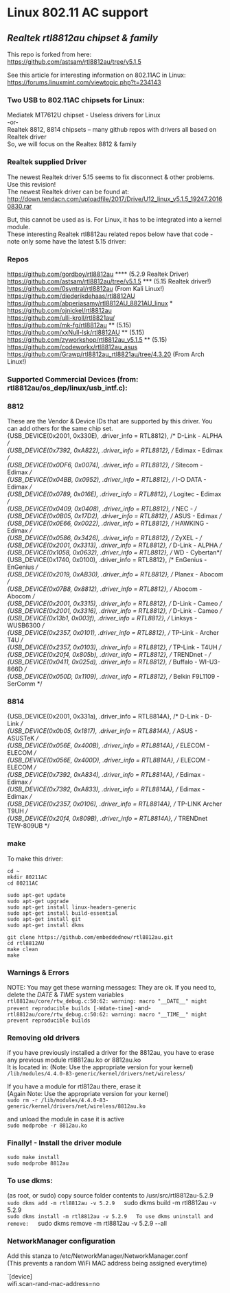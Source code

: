 # Linux 802.11 AC support
## *Realtek rtl8812au chipset & family*
 
This repo is forked from here:  
https://github.com/astsam/rtl8812au/tree/v5.1.5

See this article for interesting information on 802.11AC in Linux:  
https://forums.linuxmint.com/viewtopic.php?t=234143


### Two USB to 802.11AC chipsets for Linux:
Mediatek MT7612U chipset  - Useless drivers for Linux  
-or-  
Realtek 8812, 8814 chipsets – many github repos with drivers all based on Realtek driver  
So, we will focus on the Realtex 8812 & family  

### Realtek supplied Driver
The newest Realtek driver 5.15 seems to fix disconnect & other problems.  Use this revision!  
The newest Realtek driver can be found at:  
http://down.tendacn.com/uploadfile/2017/Drive/U12_linux_v5.1.5_19247.20160830.rar

But, this cannot be used as is.  For Linux, it has to be integrated into a kernel module.  
These interesting Realtek rtl8812au related repos below have that code - note only some have the latest 5.15 driver:  

### Repos
https://github.com/gordboy/rtl8812au  **** (5.2.9 Realtek Driver)  
https://github.com/astsam/rtl8812au/tree/v5.1.5 *** (5.15 Realtek driver!)  
https://github.com/0syntral/rtl8812au (From Kali Linux!)  
https://github.com/diederikdehaas/rtl8812AU  
https://github.com/abperiasamy/rtl8812AU_8821AU_linux *  
https://github.com/ojnickel/rtl8812au  
https://github.com/ulli-kroll/rtl8821au/  
https://github.com/mk-fg/rtl8812au ** (5.15)  
https://github.com/xxNull-lsk/rtl8812AU ** (5.15)  
https://github.com/zyworkshop/rtl8812au_v5.1.5 ** (5.15)  
https://github.com/codeworkx/rtl8812au_asus  
https://github.com/Grawp/rtl8812au_rtl8821au/tree/4.3.20 (From Arch Linux!)  

### Supported Commercial Devices (from: rtl8812au/os_dep/linux/usb_intf.c):  
### 8812
These are the Vendor & Device IDs that are supported by this driver.  You can add others for the same chip set.  
   {USB_DEVICE(0x2001, 0x330E), .driver_info = RTL8812}, /* D-Link - ALPHA */  
   {USB_DEVICE(0x7392, 0xA822), .driver_info = RTL8812}, /* Edimax - Edimax */  
   {USB_DEVICE(0x0DF6, 0x0074), .driver_info = RTL8812}, /* Sitecom - Edimax */  
   {USB_DEVICE(0x04BB, 0x0952), .driver_info = RTL8812}, /* I-O DATA - Edimax */  
   {USB_DEVICE(0x0789, 0x016E), .driver_info = RTL8812}, /* Logitec - Edimax */  
   {USB_DEVICE(0x0409, 0x0408), .driver_info = RTL8812}, /* NEC - */  
   {USB_DEVICE(0x0B05, 0x17D2), .driver_info = RTL8812}, /* ASUS - Edimax */  
   {USB_DEVICE(0x0E66, 0x0022), .driver_info = RTL8812}, /* HAWKING - Edimax */  
   {USB_DEVICE(0x0586, 0x3426), .driver_info = RTL8812}, /* ZyXEL - */  
   {USB_DEVICE(0x2001, 0x3313), .driver_info = RTL8812}, /* D-Link - ALPHA */  
   {USB_DEVICE(0x1058, 0x0632), .driver_info = RTL8812}, /* WD - Cybertan*/  
   {USB_DEVICE(0x1740, 0x0100), .driver_info = RTL8812}, /* EnGenius - EnGenius */  
   {USB_DEVICE(0x2019, 0xAB30), .driver_info = RTL8812}, /* Planex - Abocom */  
   {USB_DEVICE(0x07B8, 0x8812), .driver_info = RTL8812}, /* Abocom - Abocom */  
   {USB_DEVICE(0x2001, 0x3315), .driver_info = RTL8812}, /* D-Link - Cameo */  
   {USB_DEVICE(0x2001, 0x3316), .driver_info = RTL8812}, /* D-Link - Cameo */  
   {USB_DEVICE(0x13b1, 0x003f), .driver_info = RTL8812}, /* Linksys - WUSB6300 */  
   {USB_DEVICE(0x2357, 0x0101), .driver_info = RTL8812}, /* TP-Link - Archer T4U */  
   {USB_DEVICE(0x2357, 0x0103), .driver_info = RTL8812}, /* TP-Link - T4UH */  
   {USB_DEVICE(0x20f4, 0x805b), .driver_info = RTL8812}, /* TRENDnet - */  
   {USB_DEVICE(0x0411, 0x025d), .driver_info = RTL8812}, /* Buffalo - WI-U3-866D */  
   {USB_DEVICE(0x050D, 0x1109), .driver_info = RTL8812}, /* Belkin F9L1109 - SerComm */  
### 8814
   {USB_DEVICE(0x2001, 0x331a), .driver_info = RTL8814A}, /* D-Link - D-Link */  
   {USB_DEVICE(0x0b05, 0x1817), .driver_info = RTL8814A}, /* ASUS - ASUSTeK */  
   {USB_DEVICE(0x056E, 0x400B), .driver_info = RTL8814A}, /* ELECOM - ELECOM */  
   {USB_DEVICE(0x056E, 0x400D), .driver_info = RTL8814A}, /* ELECOM - ELECOM */  
   {USB_DEVICE(0x7392, 0xA834), .driver_info = RTL8814A}, /* Edimax - Edimax */  
   {USB_DEVICE(0x7392, 0xA833), .driver_info = RTL8814A}, /* Edimax - Edimax */  
   {USB_DEVICE(0x2357, 0x0106), .driver_info = RTL8814A}, /* TP-LINK Archer T9UH */  
   {USB_DEVICE(0x20f4, 0x809B), .driver_info = RTL8814A}, /* TRENDnet TEW-809UB */  

### make
To make this driver:  
```
cd ~  
mkdir 80211AC  
cd 80211AC  
```
```
sudo apt-get update  
sudo apt-get upgrade  
sudo apt-get install linux-headers-generic  
sudo apt-get install build-essential  
sudo apt-get install git  
sudo apt-get install dkms  
```
```
git clone https://github.com/embeddednow/rtl8812au.git  
cd rtl8812AU  
make clean  
make  
```
### Warnings & Errors
NOTE: You may get these warning messages:  They are ok.  If you need to, delete the _DATE_ & _TIME_ system variables  
`rtl8812au/core/rtw_debug.c:50:62: warning: macro "__DATE__" might prevent reproducible builds [-Wdate-time]`
-and-  
`rtl8812au/core/rtw_debug.c:50:62: warning: macro "__TIME__" might prevent reproducible builds`

### Removing old drivers
if you have previously installed a driver for the 8812au, you have to erase any previous module rtl8812au.ko or 8812au.ko  
It is located in: (Note: Use the appropriate version for your kernel)  
`/lib/modules/4.4.0-83-generic/kernel/drivers/net/wireless/`

If you have a module for rtl812au there, erase it  
(Again Note: Use the appropriate version for your kernel)  
`sudo rm -r /lib/modules/4.4.0-83-generic/kernel/drivers/net/wireless/8812au.ko`

and unload the module in case it is active  
`sudo modprobe -r 8812au.ko`

### Finally! - Install the driver module  
`sudo make install`  
`sudo modprobe 8812au`  

### To use dkms:  
(as root, or sudo) copy source folder contents to /usr/src/rtl8812au-5.2.9  
`sudo dkms add -m rtl8812au -v 5.2.9  
`sudo dkms build -m rtl8812au -v 5.2.9  
`sudo dkms install -m rtl8812au -v 5.2.9  
To use dkms uninstall and remove:  
`sudo dkms remove -m rtl8812au -v 5.2.9 --all  

### NetworkManager configuration  
Add this stanza to /etc/NetworkManager/NetworkManager.conf  
(This prevents a random WiFi MAC address being assigned everytime)  

`[device]  
wifi.scan-rand-mac-address=no  
